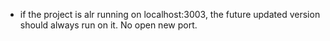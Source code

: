 - if the project is alr running on localhost:3003, the future updated version should always run on it. No open new port.
